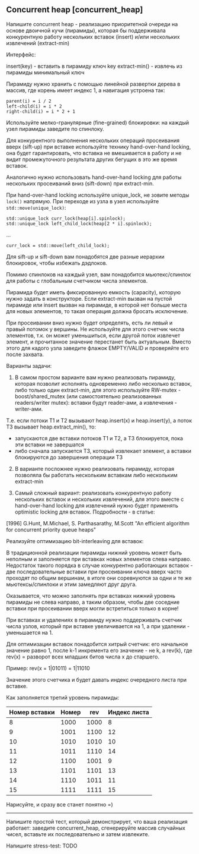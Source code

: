 ## Сoncurrent heap [concurrent_heap]

Напишите concurrent heap - реализацию приоритетной очереди на основе двоичной кучи (пирамиды), которая бы поддерживала конкурентную работу нескольких вставок (insert) и/или нескольких извлечений (extract-min)

Интерфейс:

insert(key) - вставить в пирамиду ключ key
extract-min() - извлечь из пирамиды минимальный ключ

Пирамиду нужно хранить с помощью линейной развертки дерева в массив, где корень имеет индекс 1, а навигация устроена так:

```
parent(i) = i / 2
left-child(i) = i * 2
right-child(i) = i * 2 + 1
```

Используйте мелко-гранулярные (fine-grained) блокировки: на каждый узел пирамиды заведите по спинлоку. 

Для конкурентного выполнения нескольких операций просеивания вверх (sift-up) при вставке используйте технику hand-over-hand locking, она будет гарантировать, что вставка не вмешивается в работу и не видит промежуточного результата других бегущих в это же время вставок.

Аналогично нужно использовать hand-over-hand locking для работы нескольких просеиваний вниз (sift-down) при extract-min.


При hand-over-hand locking используйте unique_lock, не зовите методы ```lock()``` напрямую. При переходе из узла в узел используйте ```std::move(unique_lock)```:
```
std::unique_lock curr_lock(heap[i].spinlock);
std::unique_lock left_child_lock(heap[2 * i].spinlock);
```
...
```
curr_lock = std::move(left_child_lock);
```

Для sift-up и sift-down вам понадобятся две разные иерархии блокировок, чтобы избежать дэдлоков.

Помимо спинлоков на каждый узел, вам понадобится мьютекс/спинлок для работы с глобальным счетчиком числа элементов.

Пирамида будет иметь фиксированную емкость (capacity), которую нужно задать в конструкторе. Если extract-min вызван на пустой пирамиде или insert вызван на пирамиде, в которой нет больше места для новых элементов, то такая операция должна бросать исключение.

При просеивании вниз нужно будет определять, есть ли левый и правый потомок у вершины. Не используйте для этого счетчик числа элементов, т.к. он может уменьшиться, если другой поток извлечет элемент, и прочитанное значение перестанет быть актуальным. Вместо этого для кадого узла заведите флажок EMPTY/VALID и проверяйте его после захвата.


Варианты задачи: 

1) В самом простом варианте вам нужно реализовать пирамиду, которая позволит исполнять одновременно либо несколько вставок, либо только один extract-min, для этого используйте RW-mutex - boost/shared_mutex (или самостоятельно реализованных readers/writer mutex): вставки будут reader-ами, а извлечения - writer-ами.

Т.е. если потоки T1 и T2 вызывают heap.insert(x) и heap.insert(y), а поток T3 вызывает heap.extract_min(), то:
- запускаются две вставки потоков T1 и T2, а T3 блокируется, пока эти вставки не завершатся
- либо сначала запускается T3, который извлекает элемент, а вставки блокируются до завершения операции T3

2) В варианте посложнее нужно реализовать пирамиду, которая позволяла бы работать нескольким вставкам либо нескольким extract-min

3) Самый сложный вариант: реализовать конкурентную работу нескольких вставок и нескольких извлечений, для этого вместе с hand-over-hand locking для извлечений нужно будет применять optimistic locking для вставок. Подробности - в статье:

[1996] G.Hunt, M.Michael, S. Parthasarathy, M.Scott "An efficient algorithm for concurrent priority queue heaps"
 
Реализуйте оптимизацию bit-interleaving для вставок: 

В традиционной реализации пирамиды нижний уровень может быть неполным и заполняется при вставках новых элементов слева направо. Недостаток такого порядка в случае конкурентно работающих вставок - две последовательные вставки при просеивании ключа вверх часто проходят по общим вершинам, в итоге они соревнуются за одни и те же мьютексы/спинлоки и этим замедляют друг друга.

Оказывается, что можно заполнять при вставках нижний уровень пирамиды не слева направо, а таким образом, чтобы две соседние вставки при просеивании вверх могли встретиться только в корне!

При вставках и удалениях в пирамиду нужно поддерживать счетчик числа узлов, который при вставке увеличивается на 1, а при удалении - уменьшается на 1.

Для оптимизации вставок понадобится хитрый счетчик: его начальное значение равно 1, после k-1 инкремента его значение - не k, а rev(k), где rev(x) = разворот всех младших битов числа x до старшего.

Пример: rev(x = 1|01011) = 1|11010

Значение этого счетчика и будет давать индекс очередного листа при вставке.

Как заполняется третий уровень пирамиды:

|Номер вставки | Номер| rev | Индекс листа
|------|----------|----|---
|8|1000|1000|8
|9|1001|1100|12
|10|1010|1010|10
|11|1011|1110|14
|12|1100|1001|9
|13|1101|1101|13
|14|1110|1011|11
|15|1111|1111|15

Нарисуйте, и сразу все станет понятно =)

---

Напишите простой тест, который демонстрирует, что ваша реализация работает: заведите concurrent_heap<int>, сгенерируйте массив случайных чисел, вставьте их последовательно и затем извлеките.

Напишите stress-test: TODO
